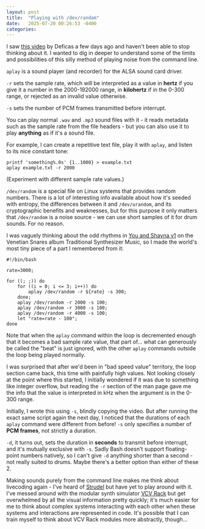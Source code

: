 ```yaml
---
layout: post
title:  "Playing with /dev/random"
date:   2025-07-20 00:26:53 -0400
categories: 
---
```


I saw [this video](https://www.youtube.com/watch?v=C04FQF0jUAw) by Deficas a few days ago and haven't been able to stop thinking about it. I wanted to dig in deeper to understand some of the limits and possibilities of this silly method of playing noise from the command line.

`aplay` is a sound player (and recorder) for the ALSA sound card driver.

`-r` sets the sample rate, which will be interpreted as a value in **hertz** if you give it a number in the 2000-192000 range, in **kilohertz** if in the 0-300 range, or rejected as an invalid value otherwise.

`-s` sets the number of PCM frames transmitted before interrupt.

You can play normal `.wav` and `.mp3` sound files with it - it reads metadata such as the sample rate from the file headers - but you can also use it to play **anything** as if it's a sound file.

For example, I can create a repetitive text file, play it with `aplay`, and listen to its nice constant tone:

```
printf 'something%.0s' {1..1000} > example.txt
aplay example.txt -r 2000
```
(Experiment with different sample rate values.)

`/dev/random` is a special file on Linux systems that provides random numbers. There is a lot of interesting info available about how it's seeded with entropy, the differences between it and `/dev/urandom`, and its cryptographic benefits and weaknesses, but for this purpose it only matters that `/dev/random` is a noise source - we can use short samples of it for drum sounds. For no reason.

I was vaguely thinking about the odd rhythms in [You and Shayna v1](https://www.youtube.com/watch?v=suT4ZGED7LQ) on the Venetian Snares album Traditional Synthesizer Music, so I made the world's most tiny piece of a part I remembered from it:

```
#!/bin/bash

rate=3000;

for ((; ;)) do
	for ((i = 0; i <= 3; i++)) do
		aplay /dev/random -r ${rate} -s 300;
	done;
	aplay /dev/random -r 2000 -s 100;
	aplay /dev/random -r 3000 -s 100;
	aplay /dev/random -r 4000 -s 100;
	let "rate=rate - 100";
done
```
Note that when the `aplay` command within the loop is decremented enough that it becomes a bad sample rate value, that part of... what can generously be called the "beat" is just ignored, with the other `aplay` commands outside the loop being played normally.

I was surprised that after we'd been in "bad speed value" territory, the loop section came back, this time with painfully high values. Not looking closely at the point where this started, I initially wondered if it was due to something like integer overflow, but reading the `-r` section of the man page gave me the info that the value is interpreted in kHz when the argument is in the 0-300 range.

Initially, I wrote this using `-s`, blindly copying the video. But after running the exact same script again the next day, I noticed that the durations of each `aplay` command were different from before! `-s` only specifies a number of **PCM frames**, not strictly a duration.

`-d`, it turns out, sets the duration in **seconds** to transmit before interrupt, and it's mutually exclusive with `-s`. Sadly Bash doesn't support floating-point numbers natively, so I can't give `-d` anything shorter than a second - not really suited to drums. Maybe there's a better option than either of these 2.

Making sounds purely from the command line makes me think about livecoding again - I've heard of [Strudel](https://strudel.cc/) but have yet to play around with it. I've messed around with the modular synth simulator [VCV Rack](https://vcvrack.com/) but get overwhelmed by all the visual information pretty quickly; it's much easier for me to think about complex systems interacting with each other when these systems and interactions are represented in code. It's possible that I can train myself to think about VCV Rack modules more abstractly, though...

